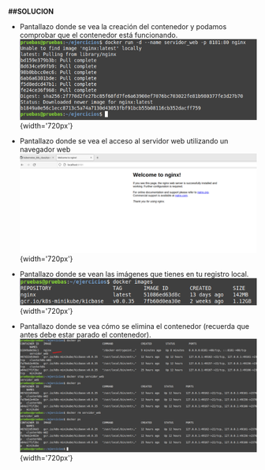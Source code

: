 **##SOLUCION**

- Pantallazo donde se vea la creación del contenedor y podamos comprobar que el contenedor está funcionando.
![Paso 1](https://github.com/Sh3nross/k8s_exercises/blob/main/Dia1-1.png?raw=true){width='720px'}

- Pantallazo donde se vea el acceso al servidor web utilizando un navegador web
![Paso 2](https://github.com/Sh3nross/k8s_exercises/blob/main/Dia1-2.png?raw=true){width='720px'}

- Pantallazo donde se vean las imágenes que tienes en tu registro local.
![Paso 3](https://github.com/Sh3nross/k8s_exercises/blob/main/Dia1-3.png?raw=true){width='720px'}

- Pantallazo donde se vea cómo se elimina el contenedor (recuerda que antes debe estar parado el contenedor).
![Paso 4](https://github.com/Sh3nross/k8s_exercises/blob/main/Dia1-4.png?raw=true){width='720px'}
